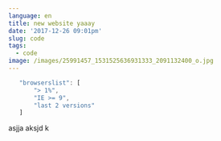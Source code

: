 ```yaml
---
language: en
title: new website yaaay
date: '2017-12-26 09:01pm'
slug: code
tags:
  - code
image: /images/25991457_1531525636931333_2091132400_o.jpg
---
```

```javascript
   "browserslist": [
       "> 1%",
       "IE >= 9",
       "last 2 versions"
   ]
```
asjja 
aksjd k
